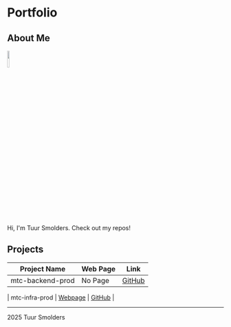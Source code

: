 # Portfolio

## About Me

<img src="https://avatars.githubusercontent.com/u/158051735?v=4" style="width: 10%; height: auto;">

Hi, I'm Tuur Smolders. Check out my repos!

## Projects

| Project Name     | Web Page                                      | Link                                   |
|------------------|-----------------------------------------------|----------------------------------------|
| mtc-backend-prod | No Page | [GitHub](https://github.com/TSmolders/mtc-backend-prod.git) |

| mtc-infra-prod | [Webpage](https://tsmolders.github.io/mtc-infra-prod/) | [GitHub](https://github.com/TSmolders/mtc-infra-prod.git) |

---

2025 Tuur Smolders